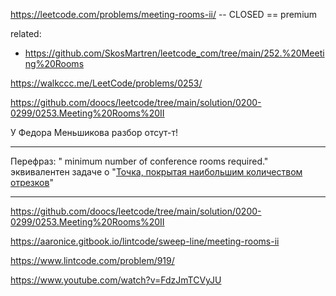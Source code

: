 https://leetcode.com/problems/meeting-rooms-ii/ -- CLOSED == premium

related: 
- https://github.com/SkosMartren/leetcode_com/tree/main/252.%20Meeting%20Rooms

https://walkccc.me/LeetCode/problems/0253/

https://github.com/doocs/leetcode/tree/main/solution/0200-0299/0253.Meeting%20Rooms%20II

У Федора Меньшикова разбор отсут-т!

_________

Перефраз: " minimum number of conference rooms required." эквивалентен задаче о "[Точка, покрытая наибольшим количеством отрезков](https://ru.algorithmica.org/cs/decomposition/scanline/)"
_________

https://github.com/doocs/leetcode/tree/main/solution/0200-0299/0253.Meeting%20Rooms%20II

https://aaronice.gitbook.io/lintcode/sweep-line/meeting-rooms-ii

https://www.lintcode.com/problem/919/

https://www.youtube.com/watch?v=FdzJmTCVyJU
